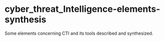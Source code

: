 # cyber_threat_Intelligence-elements-synthesis
Some elements concerning CTI and its tools described and synthesized.
